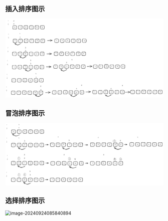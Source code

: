 ## 插入排序图示

![image-20240921175946547](README.assets/image-20240921175946547.png)

## 冒泡排序图示

![image-20240923212520760](README.assets/image-20240923212520760.png)

## 选择排序图示

![image-20240924085840894](README.assets/image-20240924085840894.png)
